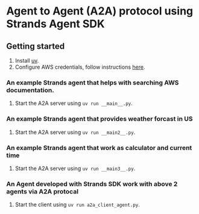 # Agent to Agent (A2A) protocol using Strands Agent SDK


## Getting started

1. Install [uv](https://docs.astral.sh/uv/getting-started/installation/).
2. Configure AWS credentials, follow instructions [here](https://cuddly-sniffle-lrmk2y7.pages.github.io/0.1.x-strands/user-guide/quickstart/#configuring-credentials).

### An example Strands agent that helps with searching AWS documentation.
1. Start the A2A server using `uv run __main__.py`.

### An example Strands agent that provides weather forcast in US
1. Start the A2A server using `uv run __main2__.py`.

### An example Strands agent that work as calculator and current time
1. Start the A2A server using `uv run __main3__.py`.

### An Agent developed with Strands SDK work with above 2 agents via A2A protocal
1.  Start the client using `uv run a2a_client_agent.py`.